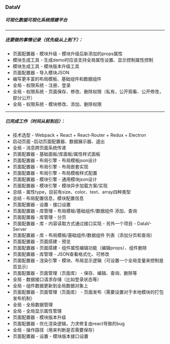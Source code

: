 ### DataV

##### 可视化数据可视化系统搭建平台

***

##### 还要做的事情记录（优先级从上到下）：

  + 页面配置器 - 模块升级 - 模块升级后新添加的props属性
  + 模块生成工具 - 生成demo时应该支持全局属性设置、显示控制属性控制
  + 模块生成工具 - 模块版本升级工具
  + 页面配置器 - 导入模块JSON
  + 编写更丰富的布局模板、基础组件和数据组件
  + 全局 - 权限系统 - 注册、登录
  + 全局 - 权限系统 - 页面保存、修改、删除权限（私有，公开观看、公开修改，部分公开）
  + 全局 - 权限系统 - 模块修改、添加、删除权限


***

##### 已完成工作（时间从前到后）：

  - 技术选型 - Webpack + React + React-Router + Redux + Electron
  - 启动页面 -启动页面配置器、数据展示器、退出
  - 全局 - 消息跨页面系统传递
  - 页面配置器 - 基础面板/库面板/属性样式面板
  - 页面配置器 - 布局引擎 - 布局模板json设计
  - 页面配置器 - 布局引擎 - 布局嵌套实现
  - 页面配置器 - 布局引擎 - 布局模板样式配置
  - 页面配置器 - 模块引擎 - 通用模块json设计
  - 页面配置器 - 模块引擎 - 模块异步加载方案/实现
  - 总结 - 属性type，目前有size、color、text、array四种类型
  - 总结 - 布局配置信息，模块配置信息
  - 页面配置器 - 设置 - 接口设置
  - 页面配置器 - 库管理 - 布局模板/基础组件/数据组件 添加、查询
  - 页面配置器 - 库管理 - 分页
  - 页面配置器 - 库 - 内容读取方式通过接口实现 - 另外一个项目 - DataV-Server
  - 页面配置器 - 库 - 布局模板/基础组件/数据组件 列表（添加分页和查询）
  - 页面配置器 - 页面搭建 - 预览
  - 页面配置器 - 页面搭建 - 组件属性编辑功能（编辑props）、组件删除
  - 页面配置器 - 库管理 - JSON查看格式化、可修改
  - 页面配置器 - 渲染引擎 - 模块、布局显示逻辑（可设置一个全局变量来控制是否显示）
  - 页面配置器 - 页面管理（页面库） - 保存、编辑、查询、删除等
  - 全局 - 数据接口请求存储（比如登录状态等）
  - 全局 - 组件数据更新到全局数据对象上
  - 页面配置器 - 页面管理（页面库） - 页面发布（需要设置对于本地模块的打包发布机制）
  - 全局 - 全局数据管理
  - 全局 - 全局显示属性管理
  - 页面配置器 - 模块版本升级
  - 页面配置器 - 优化渲染逻辑，力求修复由react导致的bug
  - 全局 - 操作路径（用来判断是否需要保存）
  - 页面配置器 - 设置 - 模块版本接口设置
